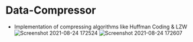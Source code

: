 # Data-Compressor
- Implementation of compressing algorithms like Huffman Coding & LZW
![Screenshot 2021-08-24 172524](https://user-images.githubusercontent.com/55682570/130612242-7922e963-ac67-4a27-b6e5-3c6dafce2201.png)
![Screenshot 2021-08-24 172607](https://user-images.githubusercontent.com/55682570/130612309-ebe0fbf7-f4ff-4377-b352-f803495662df.png)

